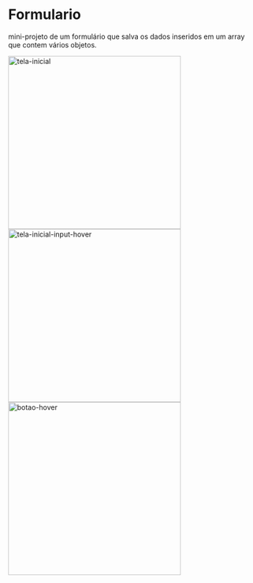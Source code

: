# Formulario

mini-projeto de um formulário que salva os dados inseridos em um array que contem vários objetos.

<div class="box">
<img src="https://github.com/lukebarbosa/mini-projeto/blob/main/img/tela%20inicial.png" alt="tela-inicial" height="350px">
<img src="https://github.com/lukebarbosa/mini-projeto/blob/main/img/tela%20inicial-input-hover.png" alt="tela-inicial-input-hover" height="350px">
<img src="https://github.com/lukebarbosa/mini-projeto/blob/main/img/hover-botao.png" alt="botao-hover" height="350px">
</div>
